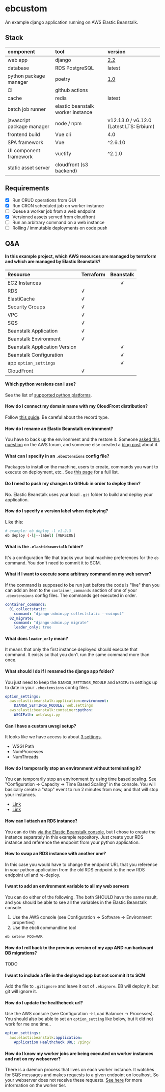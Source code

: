 # ebcustom
An example django application running on AWS Elastic Beanstalk.

## Stack

| component | tool | version |
|:-|:-|:-|
| web app | django | [2.2](https://docs.djangoproject.com/en/2.2/) |
| database | RDS PostgreSQL | latest |
| python package manager | poetry | [1.0](https://github.com/sdispater/poetry/releases) |
| CI | github actions | |
| cache | redis | latest |
| batch job runner | elastic beanstalk worker instance |
| javascript package manager | node / npm | v12.13.0 / v6.12.0 (Latest LTS: Erbium) |
| frontend build | Vue cli | 4.0 |
| SPA framework | Vue | ^2.6.10 |
| UI component framework | vuetify | ^2.1.0 |
| static asset server | cloudfront (s3 backend) | |

## Requirements
- [x] Run CRUD operations from GUI
- [x] Run CRON scheduled job on worker instance
- [ ] Queue a worker job from a web endpoint
- [x] Versioned assets served from cloudfront
- [ ] Run an arbitrary command on a web instance
- [ ] Rolling / immutable deployments on code push

## Q&A

#### In this example project, which AWS resources are managed by terraform and which are managed by Elastic Beanstalk?
| Resource                      | Terraform | Beanstalk |
|:------------------------------|:----------|:---------:|
| EC2 Instances                 |           |     √     |
| RDS                           |     √     |           |
| ElastiCache                   |     √     |           |
| Security Groups               |     √     |           |
| VPC                           |     √     |           |
| SQS                           |     √     |           |
| Beanstalk Application         |     √     |           |
| Beanstalk Environment         |     √     |           |
| Beanstalk Application Version |           |     √     |
| Beanstalk Configuration       |           |     √     |
| app `option_settings`         |           |     √     |
| CloudFront                    |     √     |           |

#### Which python versions can I use?
See the list of [supported python platforms](https://docs.aws.amazon.com/elasticbeanstalk/latest/platforms/platforms-supported.html#platforms-supported.python).

#### How do I connect my domain name with my CloudFront distribution?
Follow [this guide](https://docs.aws.amazon.com/Route53/latest/DeveloperGuide/routing-to-cloudfront-distribution.html). Be careful about the record type.

#### How do I rename an Elastic Beanstalk environment?
You have to back up the environment and the restore it. Someone [asked this question](https://forums.aws.amazon.com/thread.jspa?threadID=151978) on the AWS forum, and someone else created a [blog post](http://pminkov.github.io/blog/how-to-shut-down-and-restore-an-elastic-beanstalk-environment.html) about it.

#### What can I specify in an `.ebextensions` config file?
Packages to install on the machine, users to create, commands you want to execute on deployment, etc.. See [this page](https://docs.aws.amazon.com/elasticbeanstalk/latest/dg/customize-containers-ec2.html) for a full list.

#### Do I need to push my changes to GitHub in order to deploy them?
No. Elastic Beanstalk uses your local `.git` folder to build and deploy your application.

#### How do I specify a version label when deploying?
Like this:
```bash
# example: eb deploy -l v1.2.3
eb deploy (-l|--label) [VERSION]
```

#### What is the `.elasticbeanstalk` folder?
It's a configuration file that tracks your local machine preferences for the `eb` command. You don't need to commit it to SCM.

#### What if I want to execute some arbitrary command on my web server?
If the command is supposed to be run just before the code is "live" then you can add an item to the `container_commands` section of one of your `.ebextensions` config files. The commands get executed in order.
```yaml
container_commands:
  01_collectstatic:
    command: "django-admin.py collectstatic --noinput"
  02_migrate:
    command: "django-admin.py migrate"
    leader_only: true
```

#### What does `leader_only` mean?
It means that only the first instance deployed should execute that command. It exists so that you don't run the same command more than once.

#### What should I do if I renamed the django app folder?
You just need to keep the `DJANGO_SETTINGS_MODULE` and `WSGIPath` settings up to date in your `.ebextensions` config files.
```yaml
option_settings:
  aws:elasticbeanstalk:application:environment:
    DJANGO_SETTINGS_MODULE: web.settings
  aws:elasticbeanstalk:container:python:
    WSGIPath: web/wsgi.py
```

#### Can I have a custom uwsgi setup?
It looks like we have access to about [3 settings](https://docs.aws.amazon.com/elasticbeanstalk/latest/dg/create-deploy-python-container.html#python-console-settings).
- WSGI Path
- NumProcesses
- NumThreads

#### How do I temporarily stop an environment without terminating it?
You can temporarily stop an environment by using time based scaling. See "Configuration -> Capacity -> Time Based Scaling" in the console. You will basically create a "stop" event to run 2 minutes from now, and that will stop your instances.
- [Link](https://jun711.github.io/aws/how-to-pause-or-stop-elastic-beanstalk-environment-from-running/#:~:text=There%20is%20no%20straightforward%20way,pay%20when%20you%20use%20it.)
- [Link](https://hackernoon.com/how-to-save-on-aws-elastic-beanstalk-ec2-machines-by-putting-them-to-sleep-d8533aeb610a)

#### How can I attach an RDS instance?
You can do this [via the Elastic Beanstalk console](https://docs.aws.amazon.com/elasticbeanstalk/latest/dg/create-deploy-python-rds.html), but I chose to create the instance separately in this example repository. Just create your RDS instance and reference the endpoint from your python application.

#### How to swap an RDS instance with another one?
In this case you would have to change the endpoint URL that you reference in your python application from the old RDS endpoint to the new RDS endpoint url and re-deploy.

#### I want to add an environment variable to all my web servers
You can do either of the following. The both SHOULD have the same result, and you should be able to see all the variables in the Elastic Beanstalk console.
1. Use the AWS console (see Configuration -> Software -> Environment properties)
1. Use the ebcli commandline tool
```sh
eb setenv FOO=VAR
```

#### How do I roll back to the previous version of my app AND run backward DB migrations?
TODO

#### I want to include a file in the deployed app but not commit it to SCM
Add the file to `.gitignore` and leave it out of `.ebignore`. EB will deploy it, but git will ignore it.

#### How do I update the healthcheck url?
Use the AWS console (see Configuration -> Load Balancer -> Processes). You should also be able to set an `option_setting` like below, but it did not work for me one time..
```yaml
option_settings:
  aws:elasticbeanstalk:application:
    Application Healthcheck URL: /ping/
```

#### How do I know my worker jobs are being executed on worker instances and not on my webserver?
There is a daemon process that lives on each worker instance. It watches for SQS messages and makes requests to a given endpoint on localhost. So your webserver does not receive these requests. [See here](https://docs.aws.amazon.com/elasticbeanstalk/latest/dg/using-features-managing-env-tiers.html) for more information on the worker tier.
